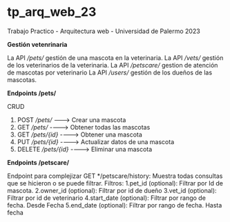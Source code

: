 # tp_arq_web_23
Trabajo Practico - Arquitectura web - Universidad de Palermo 2023

**Gestión vetenrinaria**

La API */pets/* gestión de una mascota en la veterinaria. 
La API */vets/* gestión de los veterinarios de la veterinaria.
La API */petscare/* gestion de atención de mascotas por veterinario
La API */users/* gestión de los dueños de las mascotas.

**Endpoints /pets/**

CRUD
1. POST */pets/* ---> Crear una mascota 
2. GET */pets/* ----> Obtener todas las mascotas
3. GET */pets/{id}* ----> Obtener una mascota
4. PUT */pets/{id}* ----> Actualizar datos de una mascota
5. DELETE */pets/{id}* ----> Eliminar una mascota

**Endpoints /petscare/**

Endpoint para complejizar
GET */petscare/history: Muestra todas consultas que se hicieron o se puede filtrar.
Filtros:
    1.pet_id (optional): Filtrar por Id de mascota.
    2.owner_id (optional): Filtrar por id de dueño
    3.vet_id (optional): Filtrar por id de veterinario 
    4.start_date (optional): Filtrar por rango de fecha. Desde Fecha
    5.end_date (optional): Filtrar por rango de fecha. Hasta fecha

